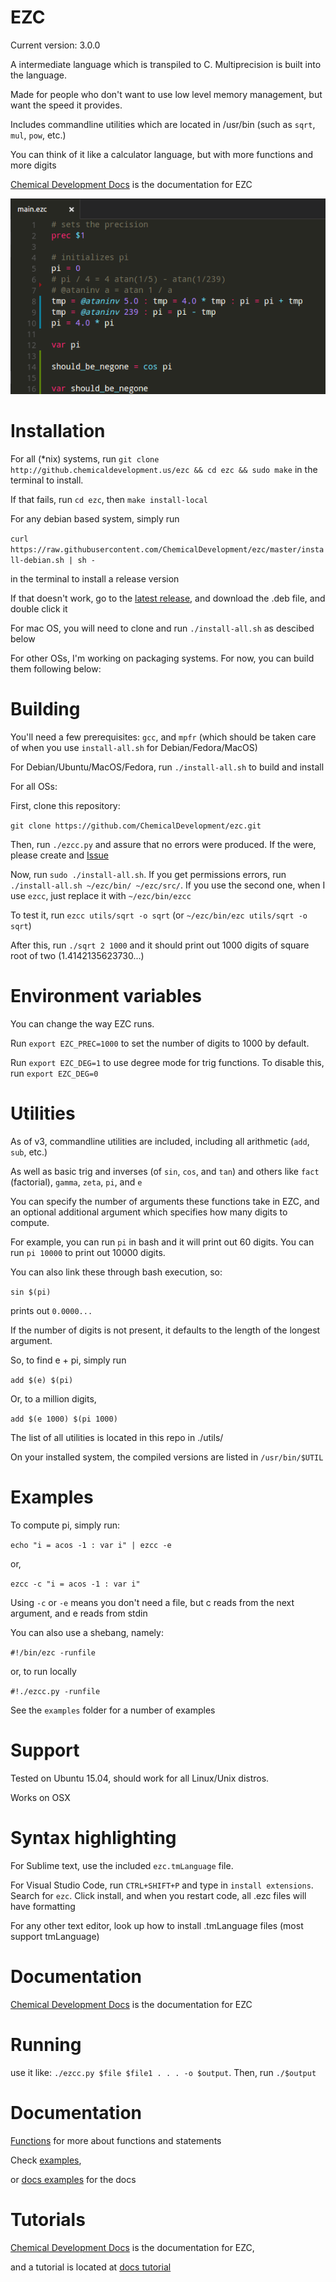 # EZC

Current version: 3.0.0

A intermediate language which is transpiled to C. Multiprecision is built into the language.

Made for people who don't want to use low level memory management, but want the speed it provides.

Includes commandline utilities which are located in /usr/bin (such as `sqrt`, `mul`, `pow`, etc.)

You can think of it like a calculator language, but with more functions and more digits

[Chemical Development Docs](http://chemicaldevelopment.us/docs/ezc/) is the documentation for EZC

![Screenshot](screenshots/pi_basic.png)

# Installation

For all (*nix) systems, run `git clone http://github.chemicaldevelopment.us/ezc && cd ezc && sudo make` in the terminal to install.

If that fails, run `cd ezc`, then `make install-local`

For any debian based system, simply run 

`curl https://raw.githubusercontent.com/ChemicalDevelopment/ezc/master/install-debian.sh | sh -`

in the terminal to install a release version

If that doesn't work, go to the [latest release](https://github.com/ChemicalDevelopment/ezc/releases/latest), and download the .deb file, and double click it

For mac OS, you will need to clone and run `./install-all.sh` as descibed below

For other OSs, I'm working on packaging systems. For now, you can build them following below:

# Building

You'll need a few prerequisites: `gcc`, and `mpfr` (which should be taken care of when you use `install-all.sh` for Debian/Fedora/MacOS)

For Debian/Ubuntu/MacOS/Fedora, run `./install-all.sh` to build and install

For all OSs:

First, clone this repository:

`git clone https://github.com/ChemicalDevelopment/ezc.git`

Then, run `./ezcc.py` and assure that no errors were produced. If the were, please create and [Issue](https://github.com/ChemicalDevelopment/ezc/issues)

Now, run `sudo ./install-all.sh`. If you get permissions errors, run `./install-all.sh ~/ezc/bin/ ~/ezc/src/`. If you use the second one, when I use `ezcc`, just replace it with `~/ezc/bin/ezcc`

To test it, run `ezcc utils/sqrt -o sqrt` (or `~/ezc/bin/ezc utils/sqrt -o sqrt`) 

After this, run `./sqrt 2 1000` and it should print out 1000 digits of square root of two (1.4142135623730...)

# Environment variables

You can change the way EZC runs.

Run `export EZC_PREC=1000` to set the number of digits to 1000 by default.

Run `export EZC_DEG=1` to use degree mode for trig functions. To disable this, run `export EZC_DEG=0`

# Utilities

As of v3, commandline utilities are included, including all arithmetic (`add`, `sub`, etc.)

As well as basic trig and inverses (of `sin`, `cos`, and `tan`) and others like `fact` (factorial), `gamma`, `zeta`, `pi`, and `e`

You can specify the number of arguments these functions take in EZC, and an optional additional argument which specifies how many digits to compute.

For example, you can run `pi` in bash and it will print out 60 digits. You can run `pi 10000` to print out 10000 digits.

You can also link these through bash execution, so:

`sin $(pi)`

prints out `0.0000...`

If the number of digits is not present, it defaults to the length of the longest argument.

So, to find e + pi, simply run

`add $(e) $(pi)`

Or, to a million digits, 

`add $(e 1000) $(pi 1000)`

The list of all utilities is located in this repo in ./utils/

On your installed system, the compiled versions are listed in `/usr/bin/$UTIL`


# Examples

To compute pi, simply run:

`echo "i = acos -1 : var i" | ezcc -e`

or, 

`ezcc -c "i = acos -1 : var i"`

Using `-c` or `-e` means you don't need a file, but c reads from the next argument, and e reads from stdin

You can also use a shebang, namely:

`#!/bin/ezc -runfile`

or, to run locally

`#!./ezcc.py -runfile`

See the `examples` folder for a number of examples


# Support

Tested on Ubuntu 15.04, should work for all Linux/Unix distros.

Works on OSX

# Syntax highlighting

For Sublime text, use the included `ezc.tmLanguage` file.

For Visual Studio Code, run `CTRL+SHIFT+P` and type in `install extensions`. Search for `ezc`. Click install, and when you restart code, all .ezc files will have formatting

For any other text editor, look up how to install .tmLanguage files (most support tmLanguage)

# Documentation

[Chemical Development Docs](http://chemicaldevelopment.us/docs/ezc/) is the documentation for EZC

# Running

use it like: `./ezcc.py $file $file1 . . . -o $output`. Then, run `./$output`

# Documentation

[Functions](http://chemicaldevelopment.us/docs/ezc/functions) for more about functions and statements

Check [examples](https://github.com/ChemicalDevelopment/ezc/tree/master/examples), 

or [docs examples](http://chemicaldevelopment.us/docs/ezc/examples) for the docs

# Tutorials

[Chemical Development Docs](http://chemicaldevelopment.us/docs/ezc/) is the documentation for EZC,

and a tutorial is located at [docs tutorial](http://chemicaldevelopment.us/docs/ezc/tutorials)
